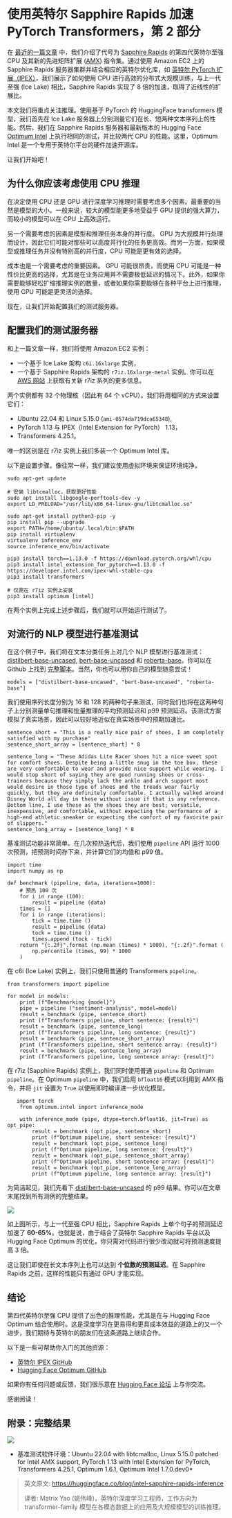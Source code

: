 # 使用英特尔 Sapphire Rapids 加速 PyTorch Transformers，第 2 部分

在 [最近的一篇文章](https://huggingface.co/blog/intel-sapphire-rapids) 中，我们介绍了代号为 [Sapphire Rapids](https://en.wikipedia.org/wiki/Sapphire_Rapids) 的第四代英特尔至强 CPU 及其新的先进矩阵扩展 ([AMX](https://en.wikipedia.org/wiki/Advanced_Matrix_Extensions)) 指令集。通过使用 Amazon EC2 上的 Sapphire Rapids 服务器集群并结合相应的英特尔优化库，如 [英特尔 PyTorch 扩展（IPEX）](https://github.com/intel/intel-extension-for-pytorch)，我们展示了如何使用 CPU 进行高效的分布式大规模训练，与上一代至强 (Ice Lake) 相比，Sapphire Rapids 实现了 8 倍的加速，取得了近线性的扩展比。

本文我们将重点关注推理。使用基于 PyTorch 的 HuggingFace transformers 模型，我们首先在 Ice Lake 服务器上分别测量它们在长、短两种文本序列上的性能。然后，我们在 Sapphire Rapids 服务器和最新版本的 Hugging Face [Optimum Intel](https://github.com/huggingface/optimum-intel) 上执行相同的测试，并比较两代 CPU 的性能。这里，Optimum Intel 是一个专用于英特尔平台的硬件加速开源库。

让我们开始吧！


## 为什么你应该考虑使用 CPU 推理

在决定使用 CPU 还是 GPU 进行深度学习推理时需要考虑多个因素。最重要的当然是模型的大小。一般来说，较大的模型能更多地受益于 GPU 提供的强大算力，而较小的模型可以在 CPU 上高效运行。

另一个需要考虑的因素是模型和推理任务本身的并行度。 GPU 为大规模并行处理而设计，因此它们可能对那些可以高度并行化的任务更高效。而另一方面，如果模型或推理任务并没有特别高的并行度，CPU 可能是更有效的选择。

成本也是一个需要考虑的重要因素。 GPU 可能很昂贵，而使用 CPU 可能是一种性价比更高的选择，尤其是在业务应用并不需要极低延迟的情况下。此外，如果你需要能够轻松扩缩推理实例的数量，或者如果你需要能够在各种平台上进行推理，使用 CPU 可能是更灵活的选择。

现在，让我们开始配置我们的测试服务器。

## 配置我们的测试服务器
和上一篇文章一样，我们将使用 Amazon EC2 实例：

* 一个基于 Ice Lake 架构 `c6i.16xlarge` 实例，
* 一个基于 Sapphire Rapids 架构的 `r7iz.16xlarge-metal` 实例。你可以在 [AWS 网站](https://aws.amazon.com/ec2/instance-types/r7iz/) 上获取有关新 r7iz 系列的更多信息。

两个实例都有 32 个物理核（因此有 64 个 vCPU）。我们将用相同的方式来设置它们：

* Ubuntu 22.04 和 Linux 5.15.0 (`ami-0574da719dca65348`),
* PyTorch 1.13 与 IPEX（Intel Extension for PyTorch） 1.13，
* Transformers 4.25.1。

唯一的区别是在 r7iz 实例上我们多装一个 Optimum Intel 库。

以下是设置步骤。像往常一样，我们建议使用虚拟环境来保证环境纯净。

```
sudo apt-get update

# 安装 libtcmalloc，获取更好性能
sudo apt install libgoogle-perftools-dev -y
export LD_PRELOAD="/usr/lib/x86_64-linux-gnu/libtcmalloc.so"

sudo apt-get install python3-pip -y
pip install pip --upgrade
export PATH=/home/ubuntu/.local/bin:$PATH
pip install virtualenv
virtualenv inference_env
source inference_env/bin/activate

pip3 install torch==1.13.0 -f https://download.pytorch.org/whl/cpu
pip3 install intel_extension_for_pytorch==1.13.0 -f https://developer.intel.com/ipex-whl-stable-cpu
pip3 install transformers

# 仅需在 r7iz 实例上安装
pip3 install optimum [intel]
```

在两个实例上完成上述步骤后，我们就可以开始运行测试了。

## 对流行的 NLP 模型进行基准测试

在这个例子中，我们将在文本分类任务上对几个 NLP 模型进行基准测试：[distilbert-base-uncased](https://huggingface.co/distilbert-base-uncased), [bert-base-uncased]( https://huggingface.co/bert-base-uncased) 和 [roberta-base](https://huggingface.co/roberta-base)。你可以在 Github 上找到 [完整脚本](https://gist.github.com/juliensimon/7ae1c8d12e8a27516e1392a3c73ac1cc)。当然，你也可以用你自己的模型随意尝试！

```
models = ["distilbert-base-uncased", "bert-base-uncased", "roberta-base"]
```

我们使用序列长度分别为 16 和 128 的两种句子来测试，同时我们也将在这两种句子上分别测量单句推理和批量推理的平均预测延迟和 p99 预测延迟。该测试方案模拟了真实场景，因此可以较好地近似在真实场景中的预期加速比。


```
sentence_short = "This is a really nice pair of shoes, I am completely satisfied with my purchase"
sentence_short_array = [sentence_short] * 8

sentence_long = "These Adidas Lite Racer shoes hit a nice sweet spot for comfort shoes. Despite being a little snug in the toe box, these are very comfortable to wear and provide nice support while wearing. I would stop short of saying they are good running shoes or cross-trainers because they simply lack the ankle and arch support most would desire in those type of shoes and the treads wear fairly quickly, but they are definitely comfortable. I actually walked around Disney World all day in these without issue if that is any reference. Bottom line, I use these as the shoes they are best; versatile, inexpensive, and comfortable, without expecting the performance of a high-end athletic sneaker or expecting the comfort of my favorite pair of slippers."
sentence_long_array = [sentence_long] * 8
```

基准测试功能非常简单。在几次预热迭代后，我们使用 `pipeline` API 运行 1000 次预测，把预测时间存下来，并计算它们的均值和 p99 值。

```
import time
import numpy as np

def benchmark (pipeline, data, iterations=1000):
    # 预热 100 次
    for i in range (100):
        result = pipeline (data)
    times = []
    for i in range (iterations):
        tick = time.time ()
        result = pipeline (data)
        tock = time.time ()
        times.append (tock - tick)
    return "{:.2f}".format (np.mean (times) * 1000), "{:.2f}".format (
        np.percentile (times, 99) * 1000
    )
```

在 c6i (Ice Lake) 实例上，我们只使用普通的 Transformers `pipeline`。

```
from transformers import pipeline

for model in models:
    print (f"Benchmarking {model}")
    pipe = pipeline ("sentiment-analysis", model=model)
    result = benchmark (pipe, sentence_short)
    print (f"Transformers pipeline, short sentence: {result}")
    result = benchmark (pipe, sentence_long)
    print (f"Transformers pipeline, long sentence: {result}")
    result = benchmark (pipe, sentence_short_array)
    print (f"Transformers pipeline, short sentence array: {result}")
    result = benchmark (pipe, sentence_long_array)
    print (f"Transformers pipeline, long sentence array: {result}")
```

在 r7iz (Sapphire Rapids) 实例上，我们同时使用普通 `pipeline` 和 Optimum `pipeline`。在 Optimum `pipeline` 中，我们启用 `bfloat16` 模式以利用到 AMX 指令，并将 `jit` 设置为 `True` 以使用即时编译进一步优化模型。


```
   import torch
	from optimum.intel import inference_mode
	
	with inference_mode (pipe, dtype=torch.bfloat16, jit=True) as opt_pipe:
	    result = benchmark (opt_pipe, sentence_short)
	    print (f"Optimum pipeline, short sentence: {result}")
	    result = benchmark (opt_pipe, sentence_long)
	    print (f"Optimum pipeline, long sentence: {result}")
	    result = benchmark (opt_pipe, sentence_short_array)
	    print (f"Optimum pipeline, short sentence array: {result}")
	    result = benchmark (opt_pipe, sentence_long_array)
	    print (f"Optimum pipeline, long sentence array: {result}")
```

为简洁起见，我们先看下 [distilbert-base-uncased](https://huggingface.co/distilbert-base-uncased) 的 p99 结果。你可以在文章末尾找到所有测例的完整结果。

![](assets/129_intel_sapphire_rapids_inference/01.png)

如上图所示，与上一代至强 CPU 相比，Sapphire Rapids 上单个句子的预测延迟加速了 **60-65%**。也就是说，由于结合了英特尔 Sapphire Rapids 平台以及 Hugging Face Optimum 的优化，你只需对代码进行很少改动就可将预测速度提高 3 倍。

这让我们即使在长文本序列上也可以达到 **个位数的预测延迟**。在 Sapphire Rapids 之前，这样的性能只有通过 GPU 才能实现。

## 结论

第四代英特尔至强 CPU 提供了出色的推理性能，尤其是在与 Hugging Face Optimum 结合使用时。这是深度学习在更易得和更具成本效益的道路上的又一个进步，我们期待与英特尔的朋友们在这条道路上继续合作。

以下是一些可帮助你入门的其他资源：

* [英特尔 IPEX GitHub](https://github.com/intel/intel-extension-for-pytorch)
* [Hugging Face Optimum GitHub](https://github.com/huggingface/optimum)


如果你有任何问题或反馈，我们很乐意在 [Hugging Face 论坛](https://discuss.huggingface.co/) 上与你交流。

感谢阅读！


## 附录：完整结果

![](assets/129_intel_sapphire_rapids_inference/02.png)

* 基准测试软件环境：Ubuntu 22.04 with libtcmalloc, Linux 5.15.0 patched for Intel AMX support, PyTorch 1.13 with Intel Extension for PyTorch, Transformers 4.25.1, Optimum 1.6.1, Optimum Intel 1.7.0.dev0*


> 英文原文: <url> https://huggingface.co/blog/intel-sapphire-rapids-inference </url>
>
> 译者: Matrix Yao (姚伟峰)，英特尔深度学习工程师，工作方向为 transformer-family 模型在各模态数据上的应用及大规模模型的训练推理。